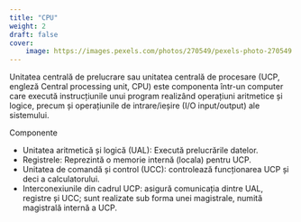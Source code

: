 ```yaml
---
title: "CPU"
weight: 2
draft: false
cover: 
    image: https://images.pexels.com/photos/270549/pexels-photo-270549.jpeg?auto=compress&cs=tinysrgb&w=1260&h=750&dpr=1
---
```

Unitatea centrală de prelucrare sau unitatea centrală de procesare (UCP, engleză Central processing unit, CPU) este componenta într-un computer care execută instrucțiunile unui program realizând operațiuni aritmetice și logice, precum și operațiunile de intrare/ieșire (I/O input/output) ale sistemului.

Componente
 - Unitatea aritmetică și logică (UAL): Execută prelucrările datelor.
 - Registrele: Reprezintă o memorie internă (locala) pentru UCP.
 - Unitatea de comandă și control (UCC): controlează funcționarea UCP și deci a calculatorului.
 - Interconexiunile din cadrul UCP: asigură comunicația dintre UAL, registre și UCC; sunt realizate sub forma unei magistrale, numită magistrală internă a UCP.